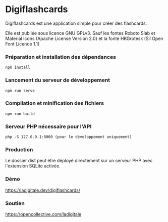 # Digiflashcards

Digiflashcards est une application simple pour créer des flashcards. 

Elle est publiée sous licence GNU GPLv3.
Sauf les fontes Roboto Slab et Material Icons (Apache License Version 2.0) et la fonte HKGrotesk (Sil Open Font Licence 1.1)

### Préparation et installation des dépendances
```
npm install
```

### Lancement du serveur de développement
```
npm run serve
```

### Compilation et minification des fichiers
```
npm run build
```

### Serveur PHP nécessaire pour l'API
```
php -S 127.0.0.1:8000 (pour le développement uniquement)
```

### Production
Le dossier dist peut être déployé directement sur un serveur PHP avec l'extension SQLite activée.

### Démo
https://ladigitale.dev/digiflashcards/

### Soutien
https://opencollective.com/ladigitale

